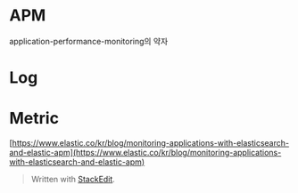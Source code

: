 # APM

application-performance-monitoring의 약자

# Log

# Metric


[https://www.elastic.co/kr/blog/monitoring-applications-with-elasticsearch-and-elastic-apm](https://www.elastic.co/kr/blog/monitoring-applications-with-elasticsearch-and-elastic-apm)


> Written with [StackEdit](https://stackedit.io/).
<!--stackedit_data:
eyJoaXN0b3J5IjpbNjQwMjAyMTc5XX0=
-->